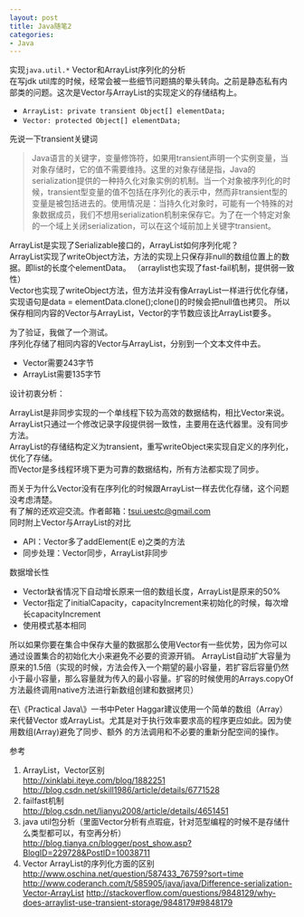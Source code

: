 ```yaml
---
layout: post
title: Java随笔2
categories:
- Java
---
```

实现`java.util.*` Vector和ArrayList序列化的分析  
在写jdk util库的时候，经常会被一些细节问题搞的晕头转向。之前是静态私有内部类的问题。这次是Vector与ArrayList的实现定义的存储结构上。  
* `ArrayList: private transient Object[] elementData;`
* `Vector: protected Object[] elementData;`

先说一下transient关键词
 > Java语言的关键字，变量修饰符，如果用transient声明一个实例变量，当对象存储时，它的值不需要维持。这里的对象存储是指，Java的serialization提供的一种持久化对象实例的机制。当一个对象被序列化的时候，transient型变量的值不包括在序列化的表示中，然而非transient型的变量是被包括进去的。使用情况是：当持久化对象时，可能有一个特殊的对象数据成员，我们不想用serialization机制来保存它。为了在一个特定对象的一个域上关闭serialization，可以在这个域前加上关键字transient。

ArrayList是实现了Serializable接口的，ArrayList如何序列化呢？    
ArrayList实现了writeObject方法，方法的实现上只保存非null的数组位置上的数据。即list的长度个elementData。
（arraylist也实现了fast-fail机制，提供弱一致性）  
Vector也实现了writeObject方法，但方法并没有像ArrayList一样进行优化存储，实现语句是data = elementData.clone();clone()的时候会把null值也拷贝。  所以保存相同内容的Vector与ArrayList，Vector的字节数应该比ArrayList要多。

为了验证，我做了一个测试。  
序列化存储了相同内容的Vector与ArrayList，分别到一个文本文件中去。
* Vector需要243字节
* ArrayList需要135字节

设计初衷分析：  

ArrayList是非同步实现的一个单线程下较为高效的数据结构，相比Vector来说。  
ArrayList只通过一个修改记录字段提供弱一致性，主要用在迭代器里。没有同步方法。  
ArrayList的存储结构定义为transient，重写writeObject来实现自定义的序列化，优化了存储。  
而Vector是多线程环境下更为可靠的数据结构，所有方法都实现了同步。  

而关于为什么Vector没有在序列化的时候跟ArrayList一样去优化存储，这个问题没考虑清楚。  
有了解的还欢迎交流。作者邮箱：tsui.uestc@gmail.com  
同时附上Vector与ArrayList的对比  
* API：Vector多了addElement(E e)之类的方法  
* 同步处理：Vector同步，ArrayList非同步  

数据增长性
* Vector缺省情况下自动增长原来一倍的数组长度，ArrayList是原来的50%
* Vector指定了initialCapacity，capacityIncrement来初始化的时候，每次增长capacityIncrement
* 使用模式基本相同

所以如果你要在集合中保存大量的数据那么使用Vector有一些优势，因为你可以通过设置集合的初始化大小来避免不必要的资源开销。
ArrayList自动扩大容量为原来的1.5倍（实现的时候，方法会传入一个期望的最小容量，若扩容后容量仍然小于最小容量，那么容量就为传入的最小容量。扩容的时候使用的Arrays.copyOf方法最终调用native方法进行新数组创建和数据拷贝）

在\\《Practical Java\\》一书中Peter Haggar建议使用一个简单的数组（Array）来代替Vector
或ArrayList。尤其是对于执行效率要求高的程序更应如此。因为使用数组(Array)避免了同步、额外
的方法调用和不必要的重新分配空间的操作。

参考  
1. ArrayList，Vector区别  
<http://xinklabi.iteye.com/blog/1882251>
<http://blog.csdn.net/skill1986/article/details/6771528>  
2. failfast机制  
<http://blog.csdn.net/lianyu2008/article/details/4651451>  
3. java util包分析（里面Vector分析有点瑕疵，针对范型编程的时候不是存储什么类型都可以，有空再分析）  
<http://blog.tianya.cn/blogger/post_show.asp?BlogID=229728&PostID=10038711>  
4. Vector ArrayList的序列化方面的区别  
<http://www.oschina.net/question/587433_76759?sort=time>
<http://www.coderanch.com/t/585905/java/java/Difference-serialization-Vector-ArrayList>
<http://stackoverflow.com/questions/9848129/why-does-arraylist-use-transient-storage/9848179#9848179>